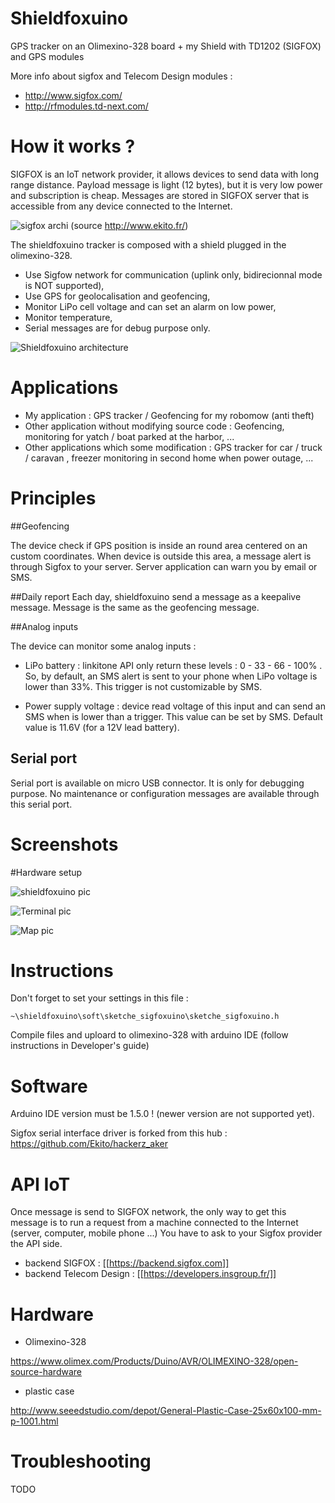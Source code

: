 Shieldfoxuino
============

GPS tracker on an Olimexino-328 board + my Shield with TD1202 (SIGFOX) and GPS modules

More info about sigfox and Telecom Design modules : 

- http://www.sigfox.com/
- http://rfmodules.td-next.com/



How it works ?
============

SIGFOX is an IoT network provider, it allows devices to send data with long range distance. Payload message is light (12 bytes), but it is very low power and subscription is cheap.
Messages are stored in SIGFOX server that is accessible from any device connected to the Internet.

![sigfox archi](/img/sigfox-schema.png) 
(source http://www.ekito.fr/)

The shieldfoxuino tracker is composed with a shield plugged in the olimexino-328.

 * Use Sigfow network for communication (uplink only, bidirecionnal mode is NOT supported),
 * Use GPS for geolocalisation and geofencing,
 * Monitor LiPo cell voltage and can set an alarm on low power,
 * Monitor temperature,
 * Serial messages are for debug purpose only.

![Shieldfoxuino architecture](/img/Synoptique_SHIELDFOX.jpg) 
 
Applications
============ 

 * My application : GPS tracker / Geofencing for my robomow (anti theft)
 * Other application without modifying source code : Geofencing, monitoring for yatch / boat parked at the harbor, ...
 * Other applications which some modification : GPS tracker for car / truck / caravan , freezer monitoring in second home when power outage, ...
 

Principles
============

##Geofencing

The device check if GPS position is inside an round area centered on an custom coordinates.
When device is outside this area, a message alert is through Sigfox to your server. Server application can warn you by email or SMS.

##Daily report
Each day, shieldfoxuino send a message as a keepalive message.
Message is the same as the geofencing message.

##Analog inputs

The device can monitor some analog inputs :

- LiPo battery : linkitone API only return these levels : 0 - 33 - 66 - 100% . So, by default, an SMS alert is sent to your phone when LiPo voltage is lower than 33%. This trigger is not customizable by SMS.

- Power supply voltage : device read voltage of this input and can send an SMS when is lower than a trigger. This value can be set by SMS. Default value is 11.6V (for a 12V lead battery).

## Serial port

Serial port is available on micro USB connector. It is only for debugging purpose. No maintenance or configuration messages are available through this serial port.

Screenshots
============

#Hardware setup

![shieldfoxuino pic](img/shieldfoxuino.jpg)

![Terminal pic](img/sigfoxuino_terminal.jpg)

![Map pic](img/screenshot_map.png)

 
Instructions
============

Don't forget to set your settings in this file :

	~\shieldfoxuino\soft\sketche_sigfoxuino\sketche_sigfoxuino.h
	

Compile files and uploard to olimexino-328 with arduino IDE (follow instructions in Developer's guide)




Software
============
Arduino IDE version must be 1.5.0 ! (newer version are not supported yet).

Sigfox serial interface driver is forked from this hub :
https://github.com/Ekito/hackerz_aker

API IoT 
============
Once message is send to SIGFOX network, the only way to get this message is to run a request from a machine connected to the Internet (server, computer, mobile phone ...)
You have to ask to your Sigfox provider the API side.

  * backend SIGFOX : [[https://backend.sigfox.com]]
  * backend Telecom Design : [[https://developers.insgroup.fr/]]


Hardware
============
- Olimexino-328

https://www.olimex.com/Products/Duino/AVR/OLIMEXINO-328/open-source-hardware

- plastic case

http://www.seeedstudio.com/depot/General-Plastic-Case-25x60x100-mm-p-1001.html

	

Troubleshooting
============

TODO
